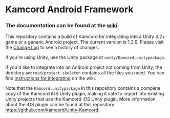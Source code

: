 Kamcord Android Framework
=========================

<h3>The documentation can be found at the <a href="https://github.com/kamcord/kamcord-android-sdk/wiki">wiki</a>.</h3>

This repository contains a build of Kamcord for integrating into a Unity 4.2+ game or a generic Android project. The current version is 1.3.6. Please visit the <a href="https://github.com/kamcord/kamcord-android-sdk/wiki/Change-log">Change Log</a> to see a history of changes.

If you're using Unity, use the Unity package at `unity/Kamcord.unitypackage`.

If you'd like to integrate into an Android project not coming from Unity, the directory `android/project_skeleton` contains all the files you need.  You can find <a href = "https://github.com/kamcord/kamcord-android-sdk/wiki/Integrating-into-an-Android-Project">instructions for integrating</a> on the wiki.

Note that the `Kamcord.unitypackage` in this repository contains a complete copy of the Kamcord iOS Unity plugin, making it safe to import into existing Unity projects that use the Kamcord iOS Unity plugin. More information about the iOS plugin can be found at this repository: <a href="https://github.com/kamcord/Unity-Kamcord">https://github.com/kamcord/Unity-Kamcord</a>.

